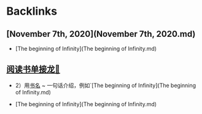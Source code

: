 
# Backlinks
## [November 7th, 2020](November 7th, 2020.md)
- [The beginning of Infinity](The beginning of Infinity.md)

## [阅读书单接龙🐲](阅读书单接龙🐲.md)
- 2）用[书名](书名.md) ~ 一句话介绍，例如`[The beginning of Infinity](The beginning of Infinity.md)

- [The beginning of Infinity](The beginning of Infinity.md)

